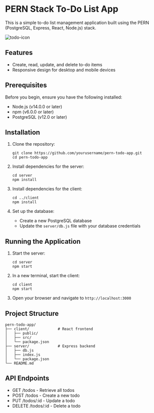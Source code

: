# PERN Stack To-Do List App

This is a simple to-do list management application built using the PERN (PostgreSQL, Express, React, Node.js) stack.

![todo-icon](https://github.com/user-attachments/assets/875bdf2f-c184-45ef-9afd-a1b8a655c9a7)


## Features

- Create, read, update, and delete to-do items
- Responsive design for desktop and mobile devices

## Prerequisites

Before you begin, ensure you have the following installed:
- Node.js (v14.0.0 or later)
- npm (v6.0.0 or later)
- PostgreSQL (v12.0 or later)

## Installation

1. Clone the repository:
   ```
   git clone https://github.com/yourusername/pern-todo-app.git
   cd pern-todo-app
   ```

2. Install dependencies for the server:
   ```
   cd server
   npm install
   ```

3. Install dependencies for the client:
   ```
   cd ../client
   npm install
   ```

4. Set up the database:
   - Create a new PostgreSQL database
   - Update the `server/db.js` file with your database credentials


## Running the Application

1. Start the server:
   ```
   cd server
   npm start
   ```

2. In a new terminal, start the client:
   ```
   cd client
   npm start
   ```

3. Open your browser and navigate to `http://localhost:3000`

## Project Structure

```
pern-todo-app/
├── client/             # React frontend
│   ├── public/
│   ├── src/
│   └── package.json
├── server/             # Express backend
│   ├── db.js
│   ├── index.js
│   └── package.json
└── README.md
```

## API Endpoints

- GET /todos - Retrieve all todos
- POST /todos - Create a new todo
- PUT /todos/:id - Update a todo
- DELETE /todos/:id - Delete a todo

